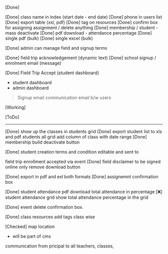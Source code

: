 [Done]

[Done] class name in index (start date - end date)
[Done] phone in users list
[Done] export table (xsl, pdf)
[Done] tag on resources
[Done] confirm box for assigning assignment / delete anything
[Done] membership / student - mass deactivate
[Done] pdf download - attendance percentage
[Done] single pdf (bulk)
[Done] single excel (bulk)

[Done] admin can manage field and signup terms

[Done] field trip acknowledgement (dynamic text)
[Done] school signup / enrolment email (message)

[Done] Field Trip Accept (student dashboard)
- student dashboard
- admin dashboard

> Signup email
> communication email b/w users

[Working]

[ToDo]

--------

[Done] show up the classes in students grid 
[Done] export student list to xls and pdf 
students all grid add column of class with date range
[Done] membership build deactivate button 

[Done] student creation terms and condition editable and sent to 

field trip enrollment accepted via event 
[Done] field disclaimer to be signed online only remove download button

[Done] export in pdf and exl both formats
[Done] assignemnt confirmation box 

[Done] student attendance pdf download total attendance in percentage
[❌] student attendance grid show total attendance percentage in the grid 

[Done] event delete confirmation box.

[Done] class resources add tags class wise

[Checked] map location
- will be part of cms

communication from pricipal to all teachers, classes,